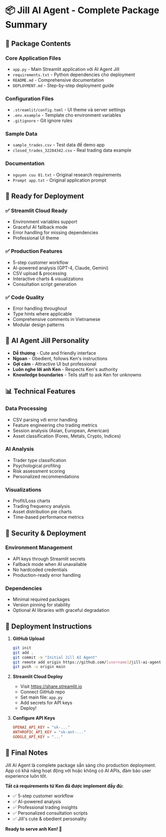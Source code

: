 # 📦 Jill AI Agent - Complete Package Summary

## 🎯 Package Contents

### Core Application Files
- `app.py` - Main Streamlit application với AI Agent Jill
- `requirements.txt` - Python dependencies cho deployment
- `README.md` - Comprehensive documentation
- `DEPLOYMENT.md` - Step-by-step deployment guide

### Configuration Files
- `.streamlit/config.toml` - UI theme và server settings
- `.env.example` - Template cho environment variables
- `.gitignore` - Git ignore rules

### Sample Data
- `sample_trades.csv` - Test data để demo app
- `closed_trades_32284342.csv` - Real trading data example

### Documentation
- `nguyen cuu 01.txt` - Original research requirements
- `Prompt app.txt` - Original application prompt

## 🚀 Ready for Deployment

### ✅ Streamlit Cloud Ready
- Environment variables support
- Graceful AI fallback mode
- Error handling for missing dependencies
- Professional UI theme

### ✅ Production Features
- 5-step customer workflow
- AI-powered analysis (GPT-4, Claude, Gemini)
- CSV upload & processing
- Interactive charts & visualizations
- Consultation script generation

### ✅ Code Quality
- Error handling throughout
- Type hints where applicable
- Comprehensive comments in Vietnamese
- Modular design patterns

## 🤖 AI Agent Jill Personality
- **Dễ thương** - Cute and friendly interface
- **Ngoan** - Obedient, follows Ken's instructions
- **Gợi cảm** - Attractive UI but professional
- **Luôn nghe lời anh Ken** - Respects Ken's authority
- **Knowledge boundaries** - Tells staff to ask Ken for unknowns

## 📊 Technical Features

### Data Processing
- CSV parsing với error handling
- Feature engineering cho trading metrics
- Session analysis (Asian, European, American)
- Asset classification (Forex, Metals, Crypto, Indices)

### AI Analysis
- Trader type classification
- Psychological profiling
- Risk assessment scoring
- Personalized recommendations

### Visualizations
- Profit/Loss charts
- Trading frequency analysis
- Asset distribution pie charts
- Time-based performance metrics

## 🔐 Security & Deployment

### Environment Management
- API keys through Streamlit secrets
- Fallback mode when AI unavailable
- No hardcoded credentials
- Production-ready error handling

### Dependencies
- Minimal required packages
- Version pinning for stability
- Optional AI libraries with graceful degradation

## 🎉 Deployment Instructions

1. **GitHub Upload**
   ```bash
   git init
   git add .
   git commit -m "Initial Jill AI Agent"
   git remote add origin https://github.com/[username]/jill-ai-agent
   git push -u origin main
   ```

2. **Streamlit Cloud Deploy**
   - Visit https://share.streamlit.io
   - Connect GitHub repo
   - Set main file: `app.py`
   - Add secrets for API keys
   - Deploy!

3. **Configure API Keys**
   ```toml
   OPENAI_API_KEY = "sk-..."
   ANTHROPIC_API_KEY = "sk-ant-..."
   GOOGLE_API_KEY = "..."
   ```

## 💝 Final Notes

Jill AI Agent là complete package sẵn sàng cho production deployment. App có khả năng hoạt động với hoặc không có AI APIs, đảm bảo user experience luôn tốt.

**Tất cả requirements từ Ken đã được implement đầy đủ:**
- ✅ 5-step customer workflow
- ✅ AI-powered analysis
- ✅ Professional trading insights
- ✅ Personalized consultation scripts
- ✅ Jill's cute & obedient personality

**Ready to serve anh Ken! 💖**